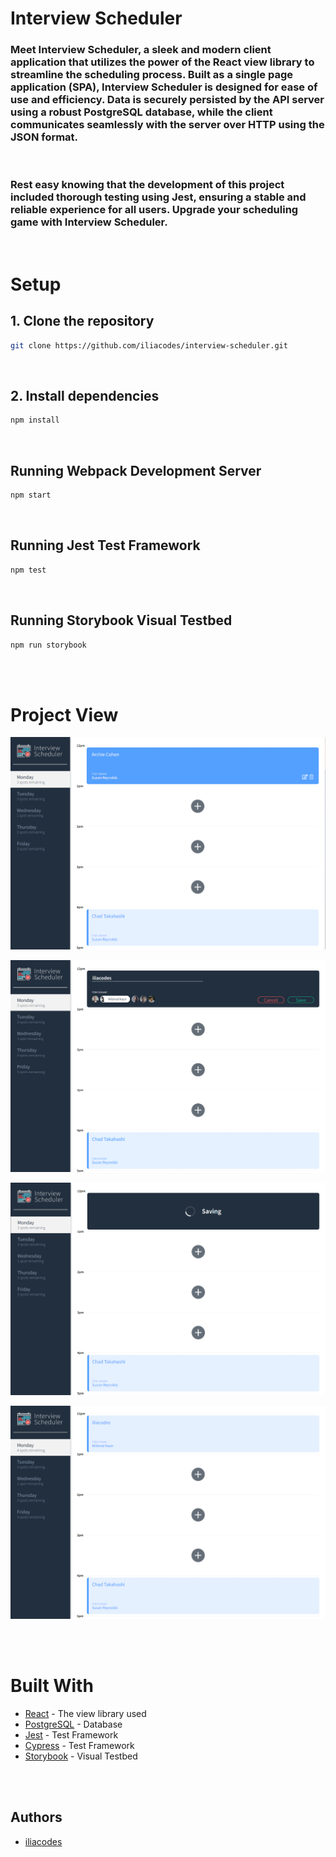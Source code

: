 # Interview Scheduler
### Meet Interview Scheduler, a sleek and modern client application that utilizes the power of the React view library to streamline the scheduling process. Built as a single page application (SPA), Interview Scheduler is designed for ease of use and efficiency. Data is securely persisted by the API server using a robust PostgreSQL database, while the client communicates seamlessly with the server over HTTP using the JSON format. 
</br>

### Rest easy knowing that the development of this project included thorough testing using Jest, ensuring a stable and reliable experience for all users. Upgrade your scheduling game with Interview Scheduler.
</br>

# Setup
## 1. Clone the repository
```sh
git clone https://github.com/iliacodes/interview-scheduler.git
```
</br>


## 2. Install dependencies
```sh
npm install
```

</br>

## Running Webpack Development Server

```sh
npm start
```

</br>

## Running Jest Test Framework

```sh
npm test
```

</br>

## Running Storybook Visual Testbed

```sh
npm run storybook
```
</br>
</br>



# Project View

![Page view.](https://github.com/iliacodes/Interview-Scheduler-/blob/master/docs/Screenshot%202023-01-19%20035702.png)
</br>

![Editing an appointment.](https://github.com/iliacodes/Interview-Scheduler-/blob/master/docs/Screenshot%202023-01-19%20035740.png)
</br>

![Saving Changes.](https://github.com/iliacodes/Interview-Scheduler-/blob/master/docs/Screenshot%202023-01-19%20035814.png)
</br>

![Display of changes.](https://github.com/iliacodes/Interview-Scheduler-/blob/master/docs/Screenshot%202023-01-19%20041935.png)



</br></br>


# Built With
- [React](https://reactjs.org/) - The view library used
- [PostgreSQL](https://www.postgresql.org/) - Database
- [Jest](https://jestjs.io/) - Test Framework
- [Cypress](https://www.cypress.io/) - Test Framework
- [Storybook](https://storybook.js.org/) - Visual Testbed

</br>
</br>

## Authors 
- [iliacodes](https://github.com/iliacodes)